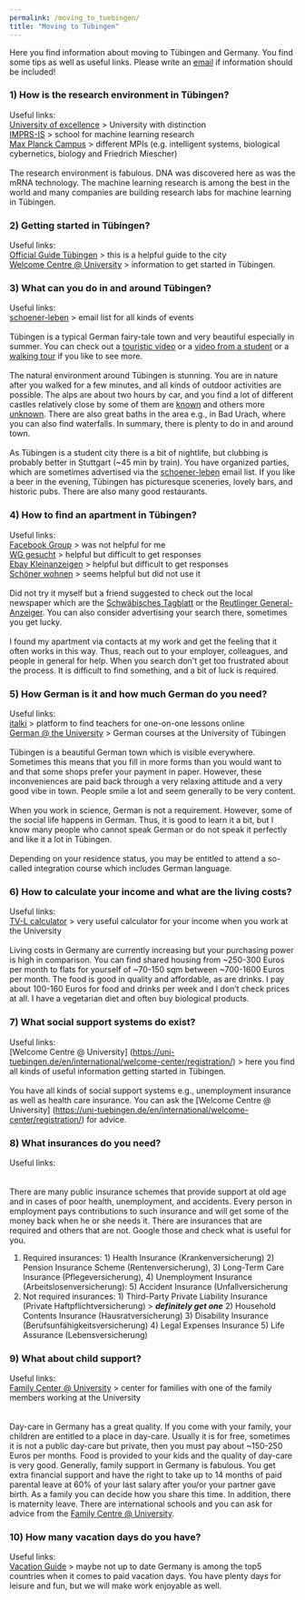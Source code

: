```yaml
---
permalink: /moving_to_tuebingen/
title: "Moving to Tübingen"
---
```

Here you find information about moving to Tübingen and Germany. You find some tips as well as useful links. Please write an [email](mailto:dr.thomas.wolfers@gmail.com) if information should be included! 

### 1) How is the research environment in Tübingen?<br>
Useful links:<br>
[University of excellence](http://uni-tuebingen.de) > University with distinction <br>
[IMPRS-IS](https://imprs.is.mpg.de) > school for machine learning research <br>
[Max Planck Campus](https://tuebingen.mpg.de/startseite) > different MPIs (e.g. intelligent systems, biological cybernetics, biology and Friedrich Miescher)
<br>
<br>
The research environment is fabulous. DNA was discovered here as was the mRNA technology. The machine learning research is among the best in the world and many companies are building research labs for machine learning in Tübingen. 

### 2) Getting started in Tübingen? <br>
Useful links: <br>
[Official Guide Tübingen](https://www.tuebingen.de/Dateien/broschuere_willkommen_englisch.pdf) > this is a helpful guide to the city <br>
[Welcome Centre @ University](https://uni-tuebingen.de/en/international/welcome-center/registration/) > information to get started in Tübingen.

### 3) What can you do in and around Tübingen? <br>
Useful links: <br>
[schoener-leben](https://lists.schokokeks.org/mailman/listinfo.cgi/schoener-leben) > email list for all kinds of events
<br>
<br>
Tübingen is a typical German fairy-tale town and very beautiful especially in summer. You can check out a [touristic video]( https://www.youtube.com/watch?v=fTZKXl_tUsI&t=10s) or a [video from a student]( https://www.youtube.com/watch?v=28dIzix5sG4) or a [walking tour]( https://www.youtube.com/watch?v=PDBO1AwQDO0&t=344s) if you like to see more.
<br>
<br>
The natural environment around Tübingen is stunning. You are in nature after you walked for a few minutes, and all kinds of outdoor activities are possible. The alps are about two hours by car, and you find a lot of different castles relatively close by some of them are [known](https://de.wikipedia.org/wiki/Schloss_Neuschwanstein) and others more [unknown](https://de.wikipedia.org/wiki/Burg_Hohenzollern). There are also great baths in the area e.g., in Bad Urach, where you can also find waterfalls. In summary, there is plenty to do in and around town.
<br>
<br>
As Tübingen is a student city there is a bit of nightlife, but clubbing is probably better in Stuttgart (~45 min by train). You have organized parties, which are sometimes advertised via the [schoener-leben](https://lists.schokokeks.org/mailman/listinfo.cgi/schoener-leben) email list. If you like a beer in the evening, Tübingen has picturesque sceneries, lovely bars, and historic pubs. There are also many good restaurants.

### 4) How to find an apartment in Tübingen? <br>
Useful links:<br>
[Facebook Group](https://www.facebook.com/groups/Tuebingen.Immo) > was not helpful for me<br>
[WG gesucht](https://www.wg-gesucht.de) > helpful but difficult to get responses<br>
[Ebay Kleinanzeigen](https://www.ebay-kleinanzeigen.de) > helpful but difficult to get responses<br>
[Schöner wohnen](https://lists.schokokeks.org/mailman/listinfo.cgi/schoener-wohnen) > seems helpful but did not use it
<br>
<br>
Did not try it myself but a friend suggested to check out the local newspaper which are the [Schwäbisches Tagblatt](https://www.tagblatt.de) or the [Reutlinger General-Anzeiger](https://www.gea.de). You can also consider advertising your search there, sometimes you get lucky. 
<br>
<br>
I found my apartment via contacts at my work and get the feeling that it often works in this way. Thus, reach out to your employer, colleagues, and people in general for help. When you search don't get too frustrated about the process. It is difficult to find something, and a bit of luck is required.

### 5) How German is it and how much German do you need?<br>
Useful links:<br>
[italki](https://www.italki.com) > platform to find teachers for one-on-one lessons online <br>
[German @ the University](https://uni-tuebingen.de/en/international/welcome-center/guide-for-international-researchers/german-language-courses/) > German courses at the University of Tübingen
<br>
<br>
Tübingen is a beautiful German town which is visible everywhere. Sometimes this means that you fill in more forms than you would want to and that some shops prefer your payment in paper. However, these inconveniences are paid back through a very relaxing attitude and a very good vibe in town. People smile a lot and seem generally to be very content.
<br>
<br>
When you work in science, German is not a requirement. However, some of the social life happens in German. Thus, it is good to learn it a bit, but I know many people who cannot speak German or do not speak it perfectly and like it a lot in Tübingen.
<br>
<br>
Depending on your residence status, you may be entitled to attend a so-called integration course which includes German language.

### 6) How to calculate your income and what are the living costs? <br>
Useful links:<br>
[TV-L calculator](https://www.oeffentlichen-dienst.de/rechner/339-2022/3846-tv-l-2022.html) > very useful calculator for your income when you work at the University
<br>
<br>
Living costs in Germany are currently increasing but your purchasing power is high in comparison. You can find shared housing from ~250-300 Euros per month to flats for yourself of ~70-150 sqm between ~700-1600 Euros per month. The food is good in quality and affordable, as are drinks. I pay about 100-160 Euros for food and drinks per week and I don’t check prices at all. I have a vegetarian diet and often buy biological products.

### 7) What social support systems do exist?<br>
Useful links:<br>
[Welcome Centre @ University] (https://uni-tuebingen.de/en/international/welcome-center/registration/) > here you find all kinds of useful information getting started in Tübingen.
<br>
<br>
You have all kinds of social support systems e.g., unemployment insurance as well as health care insurance. You can ask the [Welcome Centre @ University] (https://uni-tuebingen.de/en/international/welcome-center/registration/) for advice.

### 8) What insurances do you need? <br>
Useful links:<br>
<br>
<br>
There are many public insurance schemes that provide support at old age and in cases of poor health, unemployment, and accidents. Every person in employment pays contributions to such insurance and will get some of the money back when he or she needs it. There are insurances that are required and others that are not. Google those and check what is useful for you.
1)	Required insurances: 1) Health Insurance (Krankenversicherung) 2) Pension Insurance Scheme (Rentenversicherung), 3) Long-Term Care Insurance (Pflegeversicherung), 4) Unemployment Insurance (Arbeitslosenversicherung): 5) Accident Insurance (Unfallversicherung 
2)	Not required insurances: 1) Third-Party Private Liability Insurance (Private Haftpflichtversicherung) > ***definitely get one*** 2) Household Contents Insurance (Hausratversicherung) 3) Disability Insurance (Berufsunfähigkeitsversicherung) 4) Legal Expenses Insurance  5) Life Assurance (Lebensversicherung)

### 9) What about child support?<br>
Useful links:<br>
[Family Center @ University](https://uni-tuebingen.de/en/international/welcome-center/guide-for-international-researchers/family-and-children/) > center for families with one of the family members working at the University <br>
<br>
<br>
Day-care in Germany has a great quality. If you come with your family, your children are entitled to a place in day-care. Usually it is for free, sometimes it is not a public day-care but private, then you must pay about ~150-250 Euros per months. Food is provided to your kids and the quality of day-care is very good. Generally, family support in Germany is fabulous. You get extra financial support and have the right to take up to 14 months of paid parental leave at 60% of your last salary after you/or your partner gave birth. As a family you can decide how you share this time. In addition, there is maternity leave. There are international schools and you can ask for advice from the [Family Centre @ University](https://uni-tuebingen.de/en/international/welcome-center/guide-for-international-researchers/family-and-children/).

### 10) How many vacation days do you have?<br>
Useful links:<br>
[Vacation Guide](https://www.simplegermany.com/vacation-days-in-germany/) > maybe not up to date
Germany is among the top5 countries when it comes to paid vacation days. You have plenty days for leisure and fun, but we will make work enjoyable as well. 

